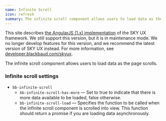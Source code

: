 ```yaml
---
name: Infinite Scroll
icon: refresh
summary: The infinite scroll component allows users to load data as the page scrolls.
---
```


<bb-alert bb-alert-type="warning">This site describes <a href="https://angularjs.org/">the AngularJS (1.x) implementation</a> of the SKY UX framework. We still support this version, but it is in maintenance mode. We no longer develop features for this version, and we recommend the latest version of SKY UX instead. For more information, see <a href="https://developer.blackbaud.com/skyux">developer.blackbaud.com/skyux</a>.</bb-alert>


The infinite scroll component allows users to load data as the page scrolls.

### Infinite scroll settings ###
- `bb-infinite-scroll`
    - `bb-infinite-scroll-has-more` &mdash; Set to true to indicate that there is more data available to be loaded, false otherwise.
    - `bb-infinite-scroll-load` &mdash; Specifies the function to be called when the infinite scroll component is scrolled into view. This function should return a promise if you are loading data asynchronously.
